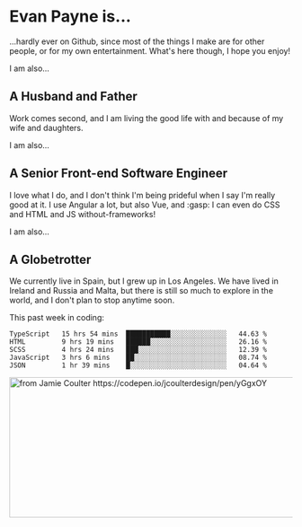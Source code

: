 # Evan Payne is...
...hardly ever on Github, since most of the things I make are for other people, or for my own entertainment.  What's here though, I hope you enjoy!

I am also...
## A Husband and Father
Work comes second, and I am living the good life with and because of my wife and daughters.

I am also...
## A Senior Front-end Software Engineer
I love what I do, and I don't think I'm being prideful when I say I'm really good at it.  I use Angular a lot, but also Vue, and :gasp: I can even do CSS and HTML and JS without-frameworks!

I am also...
## A Globetrotter
We currently live in Spain, but I grew up in Los Angeles.  We have lived in Ireland and Russia and Malta, but there is still so much to explore in the world, and I don't plan to stop anytime soon.

This past week in coding:
<!--START_SECTION:waka-->
```text
TypeScript   15 hrs 54 mins  ███████████░░░░░░░░░░░░░░   44.63 % 
HTML         9 hrs 19 mins   ██████░░░░░░░░░░░░░░░░░░░   26.16 % 
SCSS         4 hrs 24 mins   ███░░░░░░░░░░░░░░░░░░░░░░   12.39 % 
JavaScript   3 hrs 6 mins    ██░░░░░░░░░░░░░░░░░░░░░░░   08.74 % 
JSON         1 hr 39 mins    █░░░░░░░░░░░░░░░░░░░░░░░░   04.64 %
```
<!--END_SECTION:waka-->


<img alt="from Jamie Coulter https://codepen.io/jcoulterdesign/pen/yGgxOY" src="./solar.svg" width="800" height="250"/>
